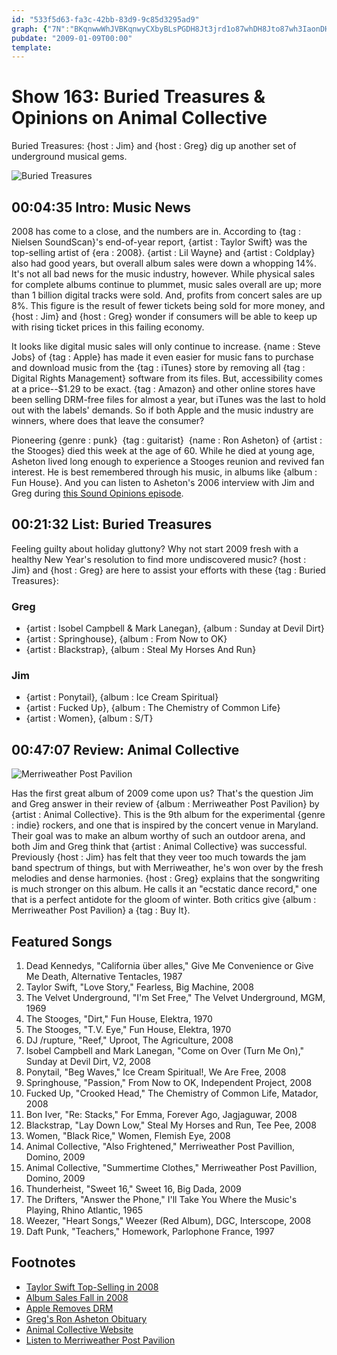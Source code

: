 ```yaml
---
id: "533f5d63-fa3c-42bb-83d9-9c85d3295ad9"
graph: {"7N":"BKqnwwWhJVBKqnwyCXbyBLsPGDH8Jt3jrd1o87whDH8Jto87wh3IaonDH8Jt","ZW":"IQRELvvSadBHXT6Grrwk6patmSjFz9TX2uscFZgu7P8SicZKTb","26J":"97qipnde80Var0Inde80"}
pubdate: "2009-01-09T00:00"
template: 
---
```






# Show 163: Buried Treasures & Opinions on Animal Collective

Buried Treasures: {host : Jim} and {host : Greg} dig up another set of underground musical gems.

![Buried Treasures](https://static.soundopinions.org/images/buriedtreasures/mapcoins.jpg)



## 00:04:35 Intro: Music News

2008 has come to a close, and the numbers are in. According to {tag : Nielsen SoundScan}'s end-of-year report, {artist : Taylor Swift} was the top-selling artist of {era : 2008}. {artist : Lil Wayne} and {artist : Coldplay} also had good years, but overall album sales were down a whopping 14%. It's not all bad news for the music industry, however. While physical sales for complete albums continue to plummet, music sales overall are up; more than 1 billion digital tracks were sold. And, profits from concert sales are up 8%. This figure is the result of fewer tickets being sold for more money, and {host : Jim} and {host : Greg} wonder if consumers will be able to keep up with rising ticket prices in this failing economy.

It looks like digital music sales will only continue to increase. {name : Steve Jobs} of {tag : Apple} has made it even easier for music fans to purchase and download music from the {tag : iTunes} store by removing all {tag : Digital Rights Management} software from its files. But, accessibility comes at a price--$1.29 to be exact. {tag : Amazon} and other online stores have been selling DRM-free files for almost a year, but iTunes was the last to hold out with the labels' demands. So if both Apple and the music industry are winners, where does that leave the consumer?

Pioneering {genre : punk}  {tag : guitarist}  {name : Ron Asheton} of {artist : the Stooges} died this week at the age of 60. While he died at young age, Asheton lived long enough to experience a Stooges reunion and revived fan interest. He is best remembered through his music, in albums like {album : Fun House}. And you can listen to Asheton's 2006 interview with Jim and Greg during [this Sound Opinions episode](/show/66).



## 00:21:32 List: Buried Treasures

Feeling guilty about holiday gluttony? Why not start 2009 fresh with a healthy New Year's resolution to find more undiscovered music? {host : Jim} and {host : Greg} are here to assist your efforts with these {tag : Buried Treasures}:


### Greg

- {artist : Isobel Campbell & Mark Lanegan}, {album : Sunday at Devil Dirt}
- {artist : Springhouse}, {album : From Now to OK}
- {artist : Blackstrap}, {album : Steal My Horses And Run}


### Jim

- {artist : Ponytail}, {album : Ice Cream Spiritual}
- {artist : Fucked Up}, {album : The Chemistry of Common Life}
- {artist : Women}, {album : S/T}



## 00:47:07 Review: Animal Collective

![Merriweather Post Pavilion](https://static.soundopinions.org/assets/163/26J0.jpg)

Has the first great album of 2009 come upon us? That's the question Jim and Greg answer in their review of {album : Merriweather Post Pavilion} by {artist : Animal Collective}. This is the 9th album for the experimental {genre : indie} rockers, and one that is inspired by the concert venue in Maryland. Their goal was to make an album worthy of such an outdoor arena, and both Jim and Greg think that {artist : Animal Collective} was successful. Previously {host : Jim} has felt that they veer too much towards the jam band spectrum of things, but with Merriweather, he's won over by the fresh melodies and dense harmonies. {host : Greg} explains that the songwriting is much stronger on this album. He calls it an "ecstatic dance record," one that is a perfect antidote for the gloom of winter. Both critics give {album : Merriweather Post Pavilion} a {tag : Buy It}.



## Featured Songs

1. Dead Kennedys, "California über alles," Give Me Convenience or Give Me Death, Alternative Tentacles, 1987
2. Taylor Swift, "Love Story," Fearless, Big Machine, 2008
3. The Velvet Underground, "I'm Set Free," The Velvet Underground, MGM, 1969
4. The Stooges, "Dirt," Fun House, Elektra, 1970
5. The Stooges, "T.V. Eye," Fun House, Elektra, 1970
6. DJ /rupture, "Reef," Uproot, The Agriculture, 2008
7. Isobel Campbell and Mark Lanegan, "Come on Over (Turn Me On)," Sunday at Devil Dirt, V2, 2008
8. Ponytail, "Beg Waves," Ice Cream Spiritual!, We Are Free, 2008
9. Springhouse, "Passion," From Now to OK, Independent Project, 2008
10. Fucked Up, "Crooked Head," The Chemistry of Common Life, Matador, 2008
11. Bon Iver, "Re: Stacks," For Emma, Forever Ago, Jagjaguwar, 2008
12. Blackstrap, "Lay Down Low," Steal My Horses and Run, Tee Pee, 2008
13. Women, "Black Rice," Women, Flemish Eye, 2008
14. Animal Collective, "Also Frightened," Merriweather Post Pavillion, Domino, 2009
15. Animal Collective, "Summertime Clothes," Merriweather Post Pavillion, Domino, 2009
16. Thunderheist, "Sweet 16," Sweet 16, Big Dada, 2009
17. The Drifters, "Answer the Phone," I'll Take You Where the Music's Playing, Rhino Atlantic, 1965
18. Weezer, "Heart Songs," Weezer (Red Album), DGC, Interscope, 2008
19. Daft Punk, "Teachers," Homework, Parlophone France, 1997



## Footnotes

- [Taylor Swift Top-Selling in 2008](http://www.cmt.com/news/country-music/1602002/taylor-swift-was-americas-best-selling-album-artist-of-2008.jhtml)
- [Album Sales Fall in 2008](http://www.nytimes.com/2009/01/01/arts/music/01indu.html)
- [Apple Removes DRM](http://www.brighthand.com/default.asp?newsID=14773)
- [Greg's Ron Asheton Obituary](http://www.popmatters.com/article/68854-ron-asheton-the-godfather-of-punk-guitar/)
- [Animal Collective Website](http://myanimalhome.net/)
- [Listen to Merriweather Post Pavilion](http://www.last.fm/music/Animal+Collective/Merriweather+Post+Pavilion)